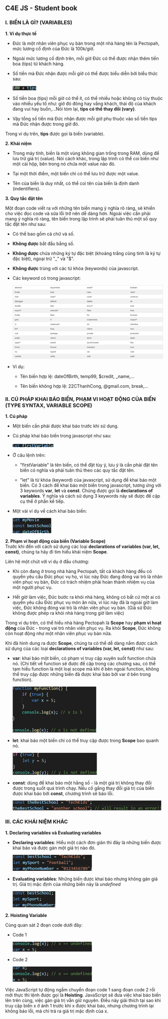 ## C4E JS - Student book

### I. BIẾN LÀ GÌ? (VARIABLES)

**1. Ví dụ thực tế**

-   Đức là một nhân viên phục vụ bàn trong một nhà hàng tên là Pectopah, mức lương cố định của Đức là 100k/giờ.

-   Ngoài mức lương cố định trên, mỗi giờ Đức có thể được nhận thêm tiền boa (tips) từ khách hàng.

-   Số tiền mà Đức nhận được mỗi giờ có thể được biểu diễn bởi biểu thức sau:  

    ![Example Variable](/images/variable/example-variable.png)

-   Số tiền boa (tips) mỗi giờ có thể ít, có thể nhiều hoặc không có tùy thuộc vào nhiều yếu tố như: giờ đó đông hay vắng khách, thái độ của khách đang vui hay buồn,...Nói tóm lại, **tips có thể thay đổi (vary)**.

-   Vậy tổng số tiền mà Đức nhận được mỗi giờ phụ thuộc vào số tiền tips mà Đức nhận được trong giờ đó.  

Trong ví dụ trên, **tips** được gọi là biến (variable).

**2. Khái niệm**

-   Trong máy tính, biến là một vùng không gian trống trong RAM, dùng để lưu trữ giá trị (value). Nói cách khác, trong lập trình có thể coi biến như một cái hộp, bên trong nó chứa một value nào đó. 

-   Tại một thời điểm, một biến chỉ có thể lưu trữ được một value.

-   Tên của biến là duy nhất, có thể coi tên của biến là định danh (indentifiers).

**3. Quy tắc đặt tên**  

Một đoạn code viết ra với những tên biến mang ý nghĩa rõ ràng, sẽ khiến cho việc đọc code và sửa lỗi trở nên dễ dàng hơn. Ngoài việc cần phải mang ý nghĩa rõ ràng, tên biến trong lập trình sẽ phải tuân thủ một số quy tắc đặt tên như sau:

-   Có thể bao gồm cả chữ và số.

-   **Không được** bắt đầu bằng số.

-   **Không được** chứa những ký tự đặc biệt (khoảng trắng cũng tính là ký tự đặc biệt), ngoại trừ "_" và "$".

-   **Không được** trùng với các từ khóa (keywords) của javascript.

-   Các keyword có trong javascript:  

    ![Keywords](\images\variable\keywords.png)  

-   Ví dụ:
    -   Tên biến hợp lệ: dateOfBirth, temp99, $credit, _name,...

    -   Tên biến không hợp lệ: 22CThanhCong, @gmail.com, break,...


### II. CÚ PHÁP KHAI BÁO BIẾN, PHẠM VI HOẠT ĐỘNG CỦA BIẾN (TYPE SYNTAX, VARIABLE SCOPE)
**1. Cú pháp**
-   Một biến cần phải được khai báo trước khi sử dụng.  

-   Cú pháp khai báo biến trong javascript như sau: 

    ![Variable Name](\images\variable\name.png)  
-   Ở câu lệnh trên:
    -   "firstVariable" là tên biến, có thể đặt tùy ý, lưu ý là cần phải đặt tên biến có nghĩa và phải tuân thủ theo các quy tắc đặt tên. 

    -   "let" là từ khóa (keyword) của javascript, sử dụng để khai báo một biến. Có 3 cách để khai báo một biến trong javascript, tương ứng với 3 keywords **var**, **let** và **const**. Chúng được gọi là **declarations of variables**. Ý nghĩa và cách sử dụng 3 keywords này sẽ được đề cập cụ thể ở phần kế tiếp.
        
-   Một vài ví dụ về cách khai báo biến:  

    ![Example](\images\variable\example.png)  

**2. Phạm vi hoạt động của biến (Variable Scope)**  
Trước khi đến với cách sử dụng các loại **declarations of variables (var, let, const)**, chúng ta hãy đi tìm hiểu khái niệm **Scope**.  

Liên hệ một chút với ví dụ ở đầu chương:
-   Khi còn đang ở trong nhà hàng Pectopah, tất cả khách hàng đều có quyền yêu cầu Đức phục vụ họ, vì lúc này Đức đang đóng vai trò là nhân viên phục vụ bàn, Đức có trách nhiệm phải hoàn thành nhiệm vụ của một người phục vụ.

-   Hết giờ làm việc, Đức bước ra khỏi nhà hàng, không có bất cứ một ai có quyền yêu cầu Đức phục vụ món ăn nữa, vì lúc này đã là ngoài giờ làm việc, Đức không đóng vai trò là nhân viên phục vụ bàn. (Giả sử Đức không được phép ra khỏi nhà hàng trong giờ làm việc)

Trong ví dụ trên, có thể hiểu nhà hàng Pectopah là **Scope** hay **phạm vi hoạt động** của Đức - trong vai trò nhân viên phục vụ. Ra khỏi **Scope**, Đức không còn hoạt động như một nhân viên phục vụ bàn nữa.

Khi đã hình dung ra được **Scope**, chúng ta có thể dễ dàng nắm được cách sử dụng của các loại **declarations of variables (var, let, const)** như sau:
-   **var**: khai báo một biến, có phạm vi truy cập xuyên suốt function chứa nó. (Chi tiết về function sẽ được đề cập trong các chương sau, có thể tạm hiểu function là một loại scope mà khi ở bên ngoài function, không thể truy cập được những biến đã được khai báo bởi var ở bên trong function).

    ![Var](\images\variable\var.png)  

-   **let**: khai báo một biến chỉ có thể truy cập được trong **Scope** bao quanh nó.

    ![Let](\images\variable\let.png)  

-   **const**: dùng để khai báo một hằng số - là một giá trị không thay đổi được trong suốt quá trình chạy. Nếu cố gắng thay đổi giá trị của biến được khai báo bởi **const**, chương trình sẽ báo lỗi.

    ![Const](\images\variable\const.png)  


### III. CÁC KHÁI NIỆM KHÁC
**1. Declaring variables và Evaluating variables**
-   **Declaring variables**: Hiểu một cách đơn giản thì đây là những biến được khai báo và được gán một giá trị nào đó.

    ![Declaring](\images\variable\declaring.png)  

-   **Evaluating variables**: Những biến được khai báo nhưng không gán giá trị. Giá trị mặc định của những biến này là <i>undefined</i>

    ![Evaluating](\images\variable\evaluating.png)  

**2. Hoisting Variable**

Cùng quan sát 2 đoạn code dưới đây:  

-   Code 1  

    ![Hoisting1](\images\variable\hoisting1.png)  

-   Code 2  

    ![Hoisting2](\images\variable\hoisting2.png)

Việc JavaScript tự động ngầm chuyển đoạn code 1 sang đoạn code 2 rồi mới thực thi lệnh được gọi là **Hoisting**. JavaScript sẽ đưa việc khai báo biến lên trên cùng, việc gán giá trị vẫn giữ nguyên. Điều này giải thích tại sao khi truy cập biến x ở ảnh 1 trước khi x được khai báo, nhưng chương trình lại không báo lỗi, mà chỉ trả ra giá trị mặc định của x.